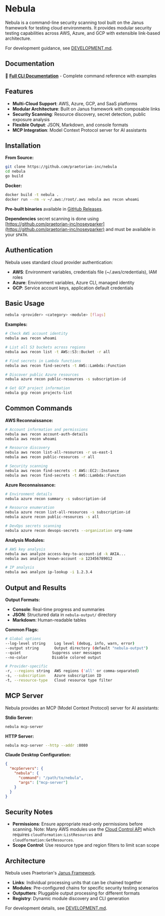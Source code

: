 # Nebula

Nebula is a command-line security scanning tool built on the Janus framework for testing cloud environments. It provides modular security testing capabilities across AWS, Azure, and GCP with extensible link-based architecture.

For development guidance, see [DEVELOPMENT.md](DEVELOPMENT.md).

## Documentation

📖 **[Full CLI Documentation](docs/)** - Complete command reference with examples

## Features

- **Multi-Cloud Support**: AWS, Azure, GCP, and SaaS platforms
- **Modular Architecture**: Built on Janus framework with composable links
- **Security Scanning**: Resource discovery, secret detection, public exposure analysis
- **Flexible Output**: JSON, Markdown, and console formats
- **MCP Integration**: Model Context Protocol server for AI assistants

## Installation

**From Source:**
```bash
git clone https://github.com/praetorian-inc/nebula
cd nebula
go build
```

**Docker:**
```bash
docker build -t nebula .
docker run --rm -v ~/.aws:/root/.aws nebula aws recon whoami
```

**Pre-built binaries** available in [GitHub Releases](https://github.com/praetorian-inc/nebula/releases).

**Dependencies** secret scanning is done using [https://github.com/praetorian-inc/noseyparker](https://github.com/praetorian-inc/noseyparker) and must be available in your `$PATH`.

## Authentication

Nebula uses standard cloud provider authentication:

- **AWS**: Environment variables, credentials file (~/.aws/credentials), IAM roles
- **Azure**: Environment variables, Azure CLI, managed identity
- **GCP**: Service account keys, application default credentials

## Basic Usage

```bash
nebula <provider> <category> <module> [flags]
```

**Examples:**
```bash
# Check AWS account identity
nebula aws recon whoami

# List all S3 buckets across regions
nebula aws recon list -t AWS::S3::Bucket -r all

# Find secrets in Lambda functions
nebula aws recon find-secrets -t AWS::Lambda::Function

# Discover public Azure resources  
nebula azure recon public-resources -s subscription-id

# Get GCP project information
nebula gcp recon projects-list
```

## Common Commands

**AWS Reconnaissance:**
```bash
# Account information and permissions
nebula aws recon account-auth-details
nebula aws recon whoami

# Resource discovery
nebula aws recon list-all-resources -r us-east-1
nebula aws recon public-resources -r all

# Security scanning
nebula aws recon find-secrets -t AWS::EC2::Instance
nebula aws recon find-secrets -t AWS::Lambda::Function
```

**Azure Reconnaissance:**
```bash
# Environment details
nebula azure recon summary -s subscription-id

# Resource enumeration  
nebula azure recon list-all-resources -s subscription-id
nebula azure recon public-resources -s all

# DevOps secrets scanning
nebula azure recon devops-secrets --organization org-name
```

**Analysis Modules:**
```bash
# AWS key analysis
nebula aws analyze access-key-to-account-id -k AKIA...
nebula aws analyze known-account -a 123456789012

# IP analysis
nebula aws analyze ip-lookup -i 1.2.3.4
```

## Output and Results

**Output Formats:**
- **Console**: Real-time progress and summaries
- **JSON**: Structured data in `nebula-output/` directory
- **Markdown**: Human-readable tables

**Common Flags:**
```bash
# Global options
--log-level string    Log level (debug, info, warn, error)
--output string       Output directory (default "nebula-output")
--quiet              Suppress user messages
--no-color           Disable colored output

# Provider-specific  
-r, --regions string  AWS regions ('all' or comma-separated)
-s, --subscription    Azure subscription ID
-t, --resource-type   Cloud resource type filter
```

## MCP Server

Nebula provides an MCP (Model Context Protocol) server for AI assistants:

**Stdio Server:**
```bash
nebula mcp-server
```

**HTTP Server:**
```bash
nebula mcp-server --http --addr :8080
```

**Claude Desktop Configuration:**
```json
{
  "mcpServers": {
    "nebula": {
      "command": "/path/to/nebula", 
      "args": ["mcp-server"]
    }
  }
}
```

## Security Notes

- **Permissions**: Ensure appropriate read-only permissions before scanning. Note: Many AWS modules use the [Cloud Control API](https://aws.amazon.com/cloudcontrolapi/) which requires `cloudformation:ListResources` and `cloudformation:GetResources`.
- **Scope Control**: Use resource type and region filters to limit scan scope

## Architecture

Nebula uses Praetorian's  [Janus Framework](https://github.com/praetorian-inc/janus-framework).
- **Links**: Individual processing units that can be chained together
- **Modules**: Pre-configured chains for specific security testing scenarios
- **Outputters**: Pluggable output processing for different formats
- **Registry**: Dynamic module discovery and CLI generation

For development details, see [DEVELOPMENT.md](DEVELOPMENT.md).